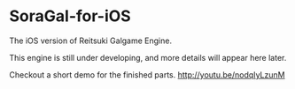 SoraGal-for-iOS
===============

The iOS version of Reitsuki Galgame Engine.

This engine is still under developing, and more details will appear here later.

Checkout a short demo for the finished parts. http://youtu.be/nodqIyLzunM
